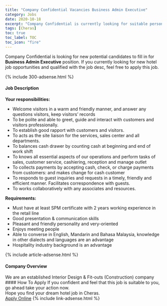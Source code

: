 ```yaml
---
title: "Company Confidential Vacancies Business Admin Executive" 
category: Jobs 
date: 2020-10-18 
excerpt: "Company Confidential is currently looking for suitable person to fill in the Business Admin Executive which positioned at Cheras" 
tags: [Cheras] 
toc: true 
toc_label: TOC 
toc_icon: "fire" 
--- 
```


<p>Company Confidential is looking for new potential candidates to fill in for <b>Business Admin Executive</b> position. If you currently looking for new hotel job opportunities and qualified with the job desc, feel free to apply this job.
</p>{% include 300-adsense.html %} 
<div><div><h4>Job Description</h4></div><div><div><span><div><div><strong>Your responsibilities:</strong></div><div><ul><li>Welcome visitors in a warm and friendly manner, and answer any questions visitors, keep visitors&#8217; records</li><li>To be polite and able to greet, guide and interact with customers and visitors professionally.</li><li>To establish good rapport with customers and visitors.</li><li>To acts as the site liaison for the services, sales center and all departments.</li><li>To balances cash drawer by counting cash at beginning and end of work shift</li><li>To knows all essential aspects of our operations and perform tasks of sales, customer service, cashiering, reception and manage outlet</li><li>To collects payments by accepting cash, check, or charge payments from customers: and makes change for cash customer</li><li>To responds to guest inquiries and requests in a timely, friendly and efficient manner. Facilitates correspondence with guests.</li><li>To works collaboratively with any associates and resources.</li></ul><div><strong>Requirements:</strong><ul><li>Must have at least SPM certificate with 2 years working experience in the retail line</li><li>Good presentation &amp; communication skills</li><li>Pleasant and friendly personality and very-oriented</li><li>Enjoys meeting people</li><li>Able to converse in English, Mandarin and Bahasa Malaysia, knowledge in other dialects and languages are an advantage</li><li>Hospitality industry background is an advantage</li></ul></div></div></div></span></div></div></div> 
{% include article-adsense.html %} 
<div><div><h4>Company Overview</h4></div><div><div><span><div><div>&#8203;&#8203;We are an established Interior Design &amp; Fit-outs (Construction) company</div></div></span></div></div></div> 
#### How To Apply 
If you confident and feel that this job is suitable to you, go ahead take your action now. <br/> 
Hope you find your dream hotel job in Cheras. <br/> 
<a href="https://www.jobstreet.com.my/en/job/business-admin-executive-4405925?jobId=jobstreet-my-job-4405925" class="btn btn--info" target="_blank" rel="nofollow noopenner">Apply Online</a> 
{% include link-adsense.html %} 